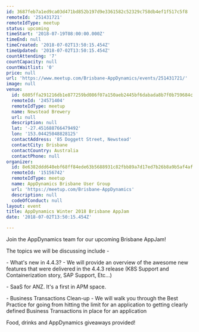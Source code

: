 ```yaml
---
id: 3687feb7a1ed9ca03d471bd852b197d9e3361582c52329c758db4ef1f517c5f8
remoteId: '251431721'
remoteIdType: meetup
status: upcoming
timeStart: '2018-07-19T08:00:00.000Z'
timeEnd: null
timeCreated: '2018-07-02T13:50:15.454Z'
timeUpdated: '2018-07-02T13:50:15.454Z'
countAttending: '7'
countCapacity: null
countWaitlist: '0'
price: null
url: 'https://www.meetup.com/Brisbane-AppDynamics/events/251431721/'
image: null
venue:
  id: 6805ffa291216db1e877259bd086f07a150aeb2445bf6dabada8b7f0b759684c
  remoteId: '24571404'
  remoteIdType: meetup
  name: Newstead Brewery
  url: null
  description: null
  lat: '-27.451688766479492'
  lon: '153.04425048828125'
  contactAddress: '85 Doggett Street, Newstead'
  contactCity: Brisbane
  contactCountry: Australia
  contactPhone: null
organizer:
  id: 8e6382ddd640ebf68ff84ede63b5688931c82fbb89a7d17ed7b26b8a9b5af4af
  remoteId: '15156742'
  remoteIdType: meetup
  name: AppDynamics Brisbane User Group
  url: 'https://meetup.com/Brisbane-AppDynamics'
  description: null
  codeOfConduct: null
layout: event
title: AppDynamics Winter 2018 Brisbane AppJam
date: '2018-07-02T13:50:15.454Z'

---
```

<p>Join the AppDynamics team for our upcoming Brisbane AppJam!</p> <p>The topics we will be discussing include -</p> <p>- What's new in 4.4.3? - We will provide an overview of the awesome new features that were delivered in the 4.4.3 release (K8S Support and Containerization story, SAP Support, Etc...)</p> <p>- SaaS for ANZ. It's a first in APM space.</p> <p>- Business Transactions Clean-up - We will walk you through the Best Practice for going from hitting the limit for an application to getting clearly defined Business Transactions in place for an application</p> <p>Food, drinks and AppDynamics giveaways provided!</p>
